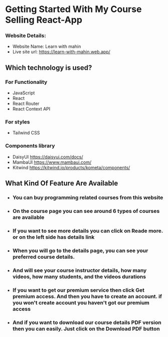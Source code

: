 # Getting Started With My Course Selling React-App
### Website Details: 
* Website Name: Learn with mahin
* Live site url: https://learn-with-mahin.web.app/

## Which technology is used?
### For Functionality
* JavaScript
* React
* React Router
* React Context API
### For styles
* Tailwind CSS
### Components library
* DaisyUI https://daisyui.com/docs/
* MambaUI https://www.mambaui.com/
* Kitwind https://kitwind.io/products/kometa/components/ 

## What Kind Of Feature Are Available
* ### You can buy programming related courses from this website
* ### On the course page you can see around 6 types of courses are available
* ### If you want to see more details you can click on Reade more. or on the left side has details link
* ### When you will go to the details page, you can see your preferred course details. 
* ### And will see your course instructor details, how many videos, how many students, and the videos durations
* ### If you want to get our premium service then click Get premium access. And then you have to create an account. if you won't create account you haven't got our premium access

* ### And if you want to download our course details PDF version then you can easily. Just click on the Download PDF button
